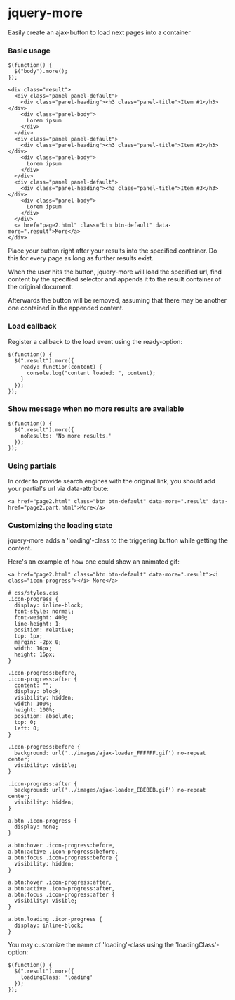 jquery-more
===========

Easily create an ajax-button to load next pages into a container


### Basic usage

```
$(function() {
  $("body").more();
});
```

```
<div class="result">
  <div class="panel panel-default">
    <div class="panel-heading"><h3 class="panel-title">Item #1</h3></div>
    <div class="panel-body">
      Lorem ipsum
    </div>
  </div>
  <div class="panel panel-default">
    <div class="panel-heading"><h3 class="panel-title">Item #2</h3></div>
    <div class="panel-body">
      Lorem ipsum
    </div>
  </div>
  <div class="panel panel-default">
    <div class="panel-heading"><h3 class="panel-title">Item #3</h3></div>
    <div class="panel-body">
      Lorem ipsum
    </div>
  </div>
  <a href="page2.html" class="btn btn-default" data-more=".result">More</a>
</div>
```

Place your button right after your results into the specified container. 
Do this for every page as long as further results exist.

When the user hits the button, jquery-more will load the specified url, find content by the specified selector and appends it to the result container of the original document.

Afterwards the button will be removed, assuming that there may be another one contained in the appended content. 

### Load callback
Register a callback to the load event using the ready-option:
```
$(function() {
  $(".result").more({
    ready: function(content) {
      console.log("content loaded: ", content);
    }
  });
});
```

### Show message when no more results are available
```
$(function() {
  $(".result").more({
    noResults: 'No more results.'
  });
});
```

### Using partials

In order to provide search engines with the original link, you should add your partial's url via data-attribute:
```
<a href="page2.html" class="btn btn-default" data-more=".result" data-href="page2.part.html">More</a>
```

### Customizing the loading state

jquery-more adds a 'loading'-class to the triggering button while getting the content.

Here's an example of how one could show an animated gif:

```
<a href="page2.html" class="btn btn-default" data-more=".result"><i class="icon-progress"></i> More</a>
```

```
# css/styles.css
.icon-progress {
  display: inline-block;
  font-style: normal;
  font-weight: 400;
  line-height: 1;
  position: relative;
  top: 1px;
  margin: -2px 0;
  width: 16px;
  height: 16px;
}

.icon-progress:before, 
.icon-progress:after {
  content: "";
  display: block;
  visibility: hidden;
  width: 100%;
  height: 100%;
  position: absolute;
  top: 0;
  left: 0;
}

.icon-progress:before {
  background: url('../images/ajax-loader_FFFFFF.gif') no-repeat center;
  visibility: visible;
}

.icon-progress:after {
  background: url('../images/ajax-loader_EBEBEB.gif') no-repeat center;
  visibility: hidden;
}

a.btn .icon-progress {
  display: none;
}

a.btn:hover .icon-progress:before, 
a.btn:active .icon-progress:before, 
a.btn:focus .icon-progress:before {
  visibility: hidden;
}

a.btn:hover .icon-progress:after, 
a.btn:active .icon-progress:after, 
a.btn:focus .icon-progress:after {
  visibility: visible;
}

a.btn.loading .icon-progress {
  display: inline-block;
}
```


You may customize the name of 'loading'-class using the 'loadingClass'-option:
```
$(function() {
  $(".result").more({
    loadingClass: 'loading'
  });
});
```
